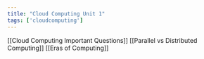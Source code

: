 ```yaml
---
title: "Cloud Computing Unit 1"
tags: ['cloudcomputing'] 
---
```


[[Cloud Computing Important Questions]]
[[Parallel vs Distributed Computing]]
[[Eras of Computing]]

